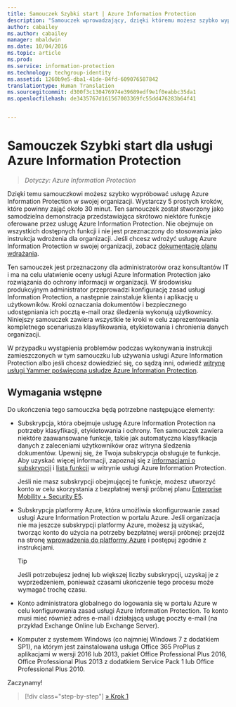 ```yaml
---
title: Samouczek Szybki start | Azure Information Protection
description: "Samouczek wprowadzający, dzięki któremu możesz szybko wypróbować usługę Microsoft Azure Information Protection w swojej organizacji. Wystarczy około 30 minut."
author: cabailey
ms.author: cabailey
manager: mbaldwin
ms.date: 10/04/2016
ms.topic: article
ms.prod: 
ms.service: information-protection
ms.technology: techgroup-identity
ms.assetid: 1260b9e5-dba1-41de-84fd-609076587842
translationtype: Human Translation
ms.sourcegitcommit: d300f3c130476974e39689edf9e1f0eabbc35da1
ms.openlocfilehash: de3435767d161567003369fc55dd476283b64f41


---
```


# <a name="quick-start-tutorial-for-azure-information-protection"></a>Samouczek Szybki start dla usługi Azure Information Protection 

>*Dotyczy: Azure Information Protection*

Dzięki temu samouczkowi możesz szybko wypróbować usługę Azure Information Protection w swojej organizacji. Wystarczy 5 prostych kroków, które powinny zająć około 30 minut. Ten samouczek został stworzony jako samodzielna demonstracja przedstawiająca skrótowo niektóre funkcje oferowane przez usługę Azure Information Protection. Nie obejmuje on wszystkich dostępnych funkcji i nie jest przeznaczony do stosowania jako instrukcja wdrożenia dla organizacji. Jeśli chcesz wdrożyć usługę Azure Information Protection w swojej organizacji, zobacz [dokumentację planu wdrażania](../plan-design/deployment-roadmap.md). 

Ten samouczek jest przeznaczony dla administratorów oraz konsultantów IT i ma na celu ułatwienie oceny usługi Azure Information Protection jako rozwiązania do ochrony informacji w organizacji. W środowisku produkcyjnym administrator przeprowadzi konfigurację zasad usługi Information Protection, a następnie zainstaluje klienta i aplikację u użytkowników. Kroki oznaczania dokumentów i bezpiecznego udostępniania ich pocztą e-mail oraz śledzenia wykonują użytkownicy. Niniejszy samouczek zawiera wszystkie te kroki w celu zaprezentowania kompletnego scenariusza klasyfikowania, etykietowania i chronienia danych organizacji. 

W przypadku wystąpienia problemów podczas wykonywania instrukcji zamieszczonych w tym samouczku lub używania usługi Azure Information Protection albo jeśli chcesz dowiedzieć się, co sądzą inni, odwiedź [witrynę usługi Yammer poświęconą usłudze Azure Information Protection](https://www.yammer.com/askipteam/#/threads/inGroup?type=in_group&feedId=8652489&view=all).

## <a name="prerequisites"></a>Wymagania wstępne 
Do ukończenia tego samouczka będą potrzebne następujące elementy:

- Subskrypcja, która obejmuje usługę Azure Information Protection na potrzeby klasyfikacji, etykietowania i ochrony. Ten samouczek zawiera niektóre zaawansowane funkcje, takie jak automatyczna klasyfikacja danych z zaleceniami użytkowników oraz witryna śledzenia dokumentów. Upewnij się, że Twoja subskrypcja obsługuje te funkcje. Aby uzyskać więcej informacji, zapoznaj się z [informacjami o subskrypcji](https://www.microsoft.com/en-us/cloud-platform/azure-information-protection-pricing) i [listą funkcji](https://www.microsoft.com/en-us/cloud-platform/azure-information-protection-features) w witrynie usługi Azure Information Protection.
    
    Jeśli nie masz subskrypcji obejmującej te funkcje, możesz utworzyć konto w celu skorzystania z bezpłatnej wersji próbnej planu [Enterprise Mobility + Security E5](https://portal.office.com/Signup/Signup.aspx?OfferId=87dd2714-d452-48a0-a809-d2f58c4f68b7).
    
- Subskrypcja platformy Azure, która umożliwia skonfigurowanie zasad usługi Azure Information Protection w portalu Azure. Jeśli organizacja nie ma jeszcze subskrypcji platformy Azure, możesz ją uzyskać, tworząc konto do użycia na potrzeby bezpłatnej wersji próbnej: przejdź na stronę [wprowadzenia do platformy Azure](https://account.windowsazure.com/organization) i postępuj zgodnie z instrukcjami.

  > [!TIP] 
  > Jeśli potrzebujesz jednej lub większej liczby subskrypcji, uzyskaj je z wyprzedzeniem, ponieważ czasami ukończenie tego procesu może wymagać trochę czasu.

- Konto administratora globalnego do logowania się w portalu Azure w celu konfigurowania zasad usługi Azure Information Protection. To konto musi mieć również adres e-mail i działającą usługę poczty e-mail (na przykład Exchange Online lub Exchange Server).

- Komputer z systemem Windows (co najmniej Windows 7 z dodatkiem SP1), na którym jest zainstalowana usługa Office 365 ProPlus z aplikacjami w wersji 2016 lub 2013, pakiet Office Professional Plus 2016, Office Professional Plus 2013 z dodatkiem Service Pack 1 lub Office Professional Plus 2010. 

Zaczynamy!

>[!div class="step-by-step"]
[&#187; Krok 1](infoprotect-tutorial-step1.md)





<!--HONumber=Nov16_HO2-->



